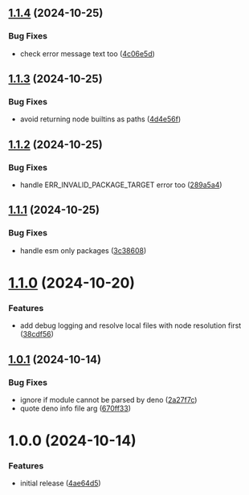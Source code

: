 ## [1.1.4](https://github.com/redabacha/eslint-import-resolver-deno/compare/v1.1.3...v1.1.4) (2024-10-25)


### Bug Fixes

* check error message text too ([4c06e5d](https://github.com/redabacha/eslint-import-resolver-deno/commit/4c06e5deb659924a8091f626dff12a2859b1fd88))

## [1.1.3](https://github.com/redabacha/eslint-import-resolver-deno/compare/v1.1.2...v1.1.3) (2024-10-25)


### Bug Fixes

* avoid returning node builtins as paths ([4d4e56f](https://github.com/redabacha/eslint-import-resolver-deno/commit/4d4e56f54deef72e65b14d1b03238bdafa20f9e8))

## [1.1.2](https://github.com/redabacha/eslint-import-resolver-deno/compare/v1.1.1...v1.1.2) (2024-10-25)


### Bug Fixes

* handle ERR_INVALID_PACKAGE_TARGET error too ([289a5a4](https://github.com/redabacha/eslint-import-resolver-deno/commit/289a5a4dc0bab5b24f71cd671acf28bbdc8cf7fd))

## [1.1.1](https://github.com/redabacha/eslint-import-resolver-deno/compare/v1.1.0...v1.1.1) (2024-10-25)


### Bug Fixes

* handle esm only packages ([3c38608](https://github.com/redabacha/eslint-import-resolver-deno/commit/3c38608024086fae01efd97d161bf286c78ae76d))

# [1.1.0](https://github.com/redabacha/eslint-import-resolver-deno/compare/v1.0.1...v1.1.0) (2024-10-20)


### Features

* add debug logging and resolve local files with node resolution first ([38cdf56](https://github.com/redabacha/eslint-import-resolver-deno/commit/38cdf561cc8621ac3f831a263606856d440c478d))

## [1.0.1](https://github.com/redabacha/eslint-import-resolver-deno/compare/v1.0.0...v1.0.1) (2024-10-14)


### Bug Fixes

* ignore if module cannot be parsed by deno ([2a27f7c](https://github.com/redabacha/eslint-import-resolver-deno/commit/2a27f7cd7c85ba463cae0af1eca38c2e7a59ce88))
* quote deno info file arg ([670ff33](https://github.com/redabacha/eslint-import-resolver-deno/commit/670ff337a2cd62d3f4469e13d4158d15e704e1d7))

# 1.0.0 (2024-10-14)


### Features

* initial release ([4ae64d5](https://github.com/redabacha/eslint-import-resolver-deno/commit/4ae64d5aaeb50993ddb866992faa056cb28ba56a))
